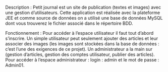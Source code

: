 Description :
Petit journal est un site de publication (textes et images) avec une gestion d’utilisateurs. Cette application est réalisée avec la plateforme JEE et comme source de données on a utilisé une base de données MySQL dont vous trouverez le fichier associé dans le répertoire BDD.


Fonctionnement :
Pour accéder à l’espace utilisateur il faut tout d’abord s’inscrire. Un simple utilisateur peut seulement ajouter des articles et leur associer des images (les images sont stockées dans la base de données : c’est l’une des exigences de ce projet).
Un administrateur a la main sur (gestion d’articles, gestion des comptes utilisateur, publier des articles). Pour accéder à l’espace administrateur : login : admin et le mot de passe : Admin01.
